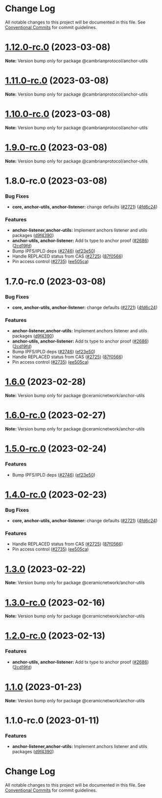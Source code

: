 # Change Log

All notable changes to this project will be documented in this file.
See [Conventional Commits](https://conventionalcommits.org) for commit guidelines.

# [1.12.0-rc.0](https://github.com/cambrian-protocol/js-ceramic/compare/@cambrianprotocol/anchor-utils@1.11.0-rc.0...@cambrianprotocol/anchor-utils@1.12.0-rc.0) (2023-03-08)

**Note:** Version bump only for package @cambrianprotocol/anchor-utils





# [1.11.0-rc.0](https://github.com/cambrian-protocol/js-ceramic/compare/@cambrianprotocol/anchor-utils@1.10.0-rc.0...@cambrianprotocol/anchor-utils@1.11.0-rc.0) (2023-03-08)

**Note:** Version bump only for package @cambrianprotocol/anchor-utils





# [1.10.0-rc.0](https://github.com/cambrian-protocol/js-ceramic/compare/@cambrianprotocol/anchor-utils@1.9.0-rc.0...@cambrianprotocol/anchor-utils@1.10.0-rc.0) (2023-03-08)

**Note:** Version bump only for package @cambrianprotocol/anchor-utils





# [1.9.0-rc.0](https://github.com/cambrian-protocol/js-ceramic/compare/@cambrianprotocol/anchor-utils@1.8.0-rc.0...@cambrianprotocol/anchor-utils@1.9.0-rc.0) (2023-03-08)

**Note:** Version bump only for package @cambrianprotocol/anchor-utils





# 1.8.0-rc.0 (2023-03-08)


### Bug Fixes

* **core, anchor-utils, anchor-listener:** change defaults ([#2721](https://github.com/cambrian-protocol/js-ceramic/issues/2721)) ([4fd6c24](https://github.com/cambrian-protocol/js-ceramic/commit/4fd6c24cd968aa91a10145b45e7d42e74bf6781e))


### Features

* **anchor-listener,anchor-utils:** Implement anchors listener and utils packages ([d9f4390](https://github.com/cambrian-protocol/js-ceramic/commit/d9f4390ef02ee44a31b399b94a805e64883932d5))
* **anchor-utils, anchor-listener:** Add tx type to anchor proof ([#2686](https://github.com/cambrian-protocol/js-ceramic/issues/2686)) ([2cd19fd](https://github.com/cambrian-protocol/js-ceramic/commit/2cd19fd71b5662c0fbf7a07e8678504af80629de))
* Bump IPFS/IPLD deps ([#2746](https://github.com/cambrian-protocol/js-ceramic/issues/2746)) ([ef23e50](https://github.com/cambrian-protocol/js-ceramic/commit/ef23e509556f32e6b1f6c1ed6f87116a3bc7e26a))
* Handle REPLACED status from CAS ([#2725](https://github.com/cambrian-protocol/js-ceramic/issues/2725)) ([87f0566](https://github.com/cambrian-protocol/js-ceramic/commit/87f056630354b60031a69872fc91621f3c82d07d))
* Pin access control ([#2735](https://github.com/cambrian-protocol/js-ceramic/issues/2735)) ([ee505ca](https://github.com/cambrian-protocol/js-ceramic/commit/ee505cad77113b64e93925bbbc6aa6b56de63fd2))





# 1.7.0-rc.0 (2023-03-08)


### Bug Fixes

* **core, anchor-utils, anchor-listener:** change defaults ([#2721](https://github.com/cambrian-protocol/js-ceramic/issues/2721)) ([4fd6c24](https://github.com/cambrian-protocol/js-ceramic/commit/4fd6c24cd968aa91a10145b45e7d42e74bf6781e))


### Features

* **anchor-listener,anchor-utils:** Implement anchors listener and utils packages ([d9f4390](https://github.com/cambrian-protocol/js-ceramic/commit/d9f4390ef02ee44a31b399b94a805e64883932d5))
* **anchor-utils, anchor-listener:** Add tx type to anchor proof ([#2686](https://github.com/cambrian-protocol/js-ceramic/issues/2686)) ([2cd19fd](https://github.com/cambrian-protocol/js-ceramic/commit/2cd19fd71b5662c0fbf7a07e8678504af80629de))
* Bump IPFS/IPLD deps ([#2746](https://github.com/cambrian-protocol/js-ceramic/issues/2746)) ([ef23e50](https://github.com/cambrian-protocol/js-ceramic/commit/ef23e509556f32e6b1f6c1ed6f87116a3bc7e26a))
* Handle REPLACED status from CAS ([#2725](https://github.com/cambrian-protocol/js-ceramic/issues/2725)) ([87f0566](https://github.com/cambrian-protocol/js-ceramic/commit/87f056630354b60031a69872fc91621f3c82d07d))
* Pin access control ([#2735](https://github.com/cambrian-protocol/js-ceramic/issues/2735)) ([ee505ca](https://github.com/cambrian-protocol/js-ceramic/commit/ee505cad77113b64e93925bbbc6aa6b56de63fd2))






# [1.6.0](https://github.com/ceramicnetwork/js-ceramic/compare/@ceramicnetwork/anchor-utils@1.6.0-rc.0...@ceramicnetwork/anchor-utils@1.6.0) (2023-02-28)

**Note:** Version bump only for package @ceramicnetwork/anchor-utils





# [1.6.0-rc.0](https://github.com/ceramicnetwork/js-ceramic/compare/@ceramicnetwork/anchor-utils@1.5.0-rc.0...@ceramicnetwork/anchor-utils@1.6.0-rc.0) (2023-02-27)

**Note:** Version bump only for package @ceramicnetwork/anchor-utils





# [1.5.0-rc.0](https://github.com/ceramicnetwork/js-ceramic/compare/@ceramicnetwork/anchor-utils@1.4.0-rc.0...@ceramicnetwork/anchor-utils@1.5.0-rc.0) (2023-02-24)


### Features

* Bump IPFS/IPLD deps ([#2746](https://github.com/ceramicnetwork/js-ceramic/issues/2746)) ([ef23e50](https://github.com/ceramicnetwork/js-ceramic/commit/ef23e509556f32e6b1f6c1ed6f87116a3bc7e26a))





# [1.4.0-rc.0](https://github.com/ceramicnetwork/js-ceramic/compare/@ceramicnetwork/anchor-utils@1.3.0...@ceramicnetwork/anchor-utils@1.4.0-rc.0) (2023-02-23)


### Bug Fixes

* **core, anchor-utils, anchor-listener:** change defaults ([#2721](https://github.com/ceramicnetwork/js-ceramic/issues/2721)) ([4fd6c24](https://github.com/ceramicnetwork/js-ceramic/commit/4fd6c24cd968aa91a10145b45e7d42e74bf6781e))


### Features

* Handle REPLACED status from CAS ([#2725](https://github.com/ceramicnetwork/js-ceramic/issues/2725)) ([87f0566](https://github.com/ceramicnetwork/js-ceramic/commit/87f056630354b60031a69872fc91621f3c82d07d))
* Pin access control ([#2735](https://github.com/ceramicnetwork/js-ceramic/issues/2735)) ([ee505ca](https://github.com/ceramicnetwork/js-ceramic/commit/ee505cad77113b64e93925bbbc6aa6b56de63fd2))





# [1.3.0](/compare/@ceramicnetwork/anchor-utils@1.3.0-rc.0...@ceramicnetwork/anchor-utils@1.3.0) (2023-02-22)

**Note:** Version bump only for package @ceramicnetwork/anchor-utils





# [1.3.0-rc.0](https://github.com/ceramicnetwork/js-ceramic/compare/@ceramicnetwork/anchor-utils@1.2.0-rc.0...@ceramicnetwork/anchor-utils@1.3.0-rc.0) (2023-02-16)

**Note:** Version bump only for package @ceramicnetwork/anchor-utils





# [1.2.0-rc.0](https://github.com/ceramicnetwork/js-ceramic/compare/@ceramicnetwork/anchor-utils@1.1.0...@ceramicnetwork/anchor-utils@1.2.0-rc.0) (2023-02-13)


### Features

* **anchor-utils, anchor-listener:** Add tx type to anchor proof ([#2686](https://github.com/ceramicnetwork/js-ceramic/issues/2686)) ([2cd19fd](https://github.com/ceramicnetwork/js-ceramic/commit/2cd19fd71b5662c0fbf7a07e8678504af80629de))





# [1.1.0](/compare/@ceramicnetwork/anchor-utils@1.1.0-rc.0...@ceramicnetwork/anchor-utils@1.1.0) (2023-01-23)

**Note:** Version bump only for package @ceramicnetwork/anchor-utils





# 1.1.0-rc.0 (2023-01-11)


### Features

* **anchor-listener,anchor-utils:** Implement anchors listener and utils packages ([d9f4390](https://github.com/ceramicnetwork/js-ceramic/commit/d9f4390ef02ee44a31b399b94a805e64883932d5))





# Change Log

All notable changes to this project will be documented in this file. See
[Conventional Commits](https://conventionalcommits.org) for commit guidelines.
